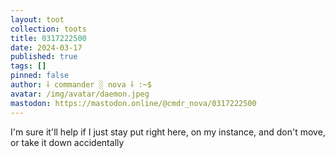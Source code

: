 ```yaml
---
layout: toot
collection: toots
title: 0317222500
date: 2024-03-17
published: true
tags: []
pinned: false
author: ⸸ commander ░ nova ⸸ :~$
avatar: /img/avatar/daemon.jpeg
mastodon: https://mastodon.online/@cmdr_nova/0317222500
---
```


I'm sure it'll help if I just stay put right here, on my instance, and don't move, or take it down accidentally
